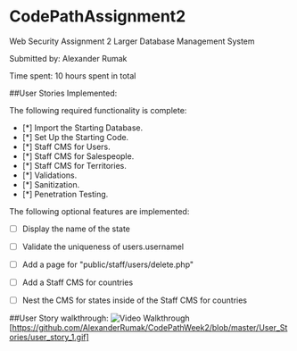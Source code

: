 # CodePathAssignment2
Web Security Assignment 2
Larger Database Management System

Submitted by: Alexander Rumak

Time spent: 10 hours spent in total

##User Stories Implemented:

The following required functionality is complete:

* [*] Import the Starting Database.
* [*] Set Up the Starting Code.
* [*] Staff CMS for Users.
* [*] Staff CMS for Salespeople.
* [*] Staff CMS for Territories.
* [*] Validations.
* [*] Sanitization.
* [*] Penetration Testing.

The following optional features are implemented:

* [ ] Display the name of the state
* [ ] Validate the uniqueness of users.usernamel
* [ ] Add a page for "public/staff/users/delete.php"
* [ ] Add a Staff CMS for countries
* [ ] Nest the CMS for states inside of the Staff CMS for countries 


##User Story walkthrough:
<img src='https://github.com/AlexanderRumak/CodePathWeek2/blob/master/User_Stories/user_story_1.gif' title='Video Walkthrough' width='' alt='Video Walkthrough' />
[https://github.com/AlexanderRumak/CodePathWeek2/blob/master/User_Stories/user_story_1.gif]
